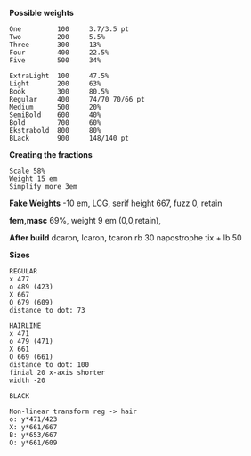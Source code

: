 **Possible weights**
```
One         100		3.7/3.5 pt		
Two         200		5.5%		
Three       300		13%		
Four        400		22.5%	
Five        500		34%		

ExtraLight  100		47.5%	
Light       200		63%
Book        300		80.5%
Regular     400		74/70 70/66 pt		
Medium      500		20%
SemiBold    600		40%
Bold        700		60%
Ekstrabold  800		80%
BLack       900		148/140 pt
```

**Creating the fractions**
```
Scale 58%
Weight 15 em
Simplify more 3em
```

**Fake Weights**
-10 em, LCG, serif height 667, fuzz 0, retain


**fem,masc**
69%, weight 9 em (0,0,retain), 


**After build**
dcaron, lcaron, tcaron rb 30
napostrophe tix + lb 50

**Sizes**

```
REGULAR
x 477
o 489 (423)
X 667
O 679 (609)
distance to dot: 73

HAIRLINE
x 471
o 479 (471)
X 661 
O 669 (661)
distance to dot: 100
finial 20 x-axis shorter
width -20

BLACK

Non-linear transform reg -> hair
o: y*471/423
X: y*661/667
B: y*653/667
O: y*661/609
```